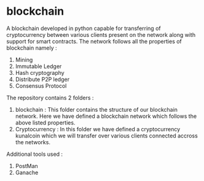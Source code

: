 # blockchain
A blockchain developed in python capable for transferring of cryptocurrency between various clients present on the network along with support for smart contracts.
The network follows all the properties of blockchain namely : 

1. Mining
2. Immutable Ledger
3. Hash cryptography
4. Distribute P2P ledger
5. Consensus Protocol

The repository contains 2 folders :

1. blockchain : This folder contains the structure of our blockchain network. Here we have defined a blockchain network which follows the above listed properties.
2. Cryptocurrency : In this folder we have defined a cryptocurrency kunalcoin which we will transfer over various clients connected accross the networks.

Additional tools used :
1. PostMan
2. Ganache
